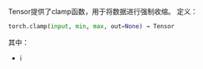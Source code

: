 Tensor提供了clamp函数，用于将数据进行强制收缩。
定义：
```python
torch.clamp(input, min, max, out=None) → Tensor
```
其中：
- i